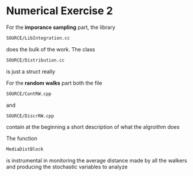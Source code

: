 # Numerical Exercise 2

For the **imporance sampling** part, the library
```bash
SOURCE/LibIntegration.cc
```
does the bulk of the work. The class
```bash
SOURCE/Distribution.cc
```
is just a struct really

For the **random walks** part both the file

```bash
SOURCE/ContRW.cpp
```
and 
```bash
SOURCE/DiscrRW.cpp
```
contain at the beginning a short description of what the algroithm does

The function
```bash
MediaDistBlock
```
is instrumental in monitoring the average distance made by all the walkers and producing the stochastic variables to analyze